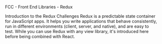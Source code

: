FCC - Front End Libraries - Redux

Introduction to the Redux Challenges
Redux is a predictable state container for JavaScript apps. It helps you write applications that behave consistently, run in different environments (client, server, and native), and are easy to test. While you can use Redux with any view library, it's introduced here before being combined with React.